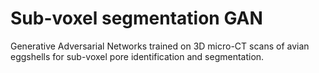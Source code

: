 # Sub-voxel segmentation GAN

Generative Adversarial Networks trained on 3D micro-CT scans of avian eggshells for sub-voxel pore identification and segmentation.
